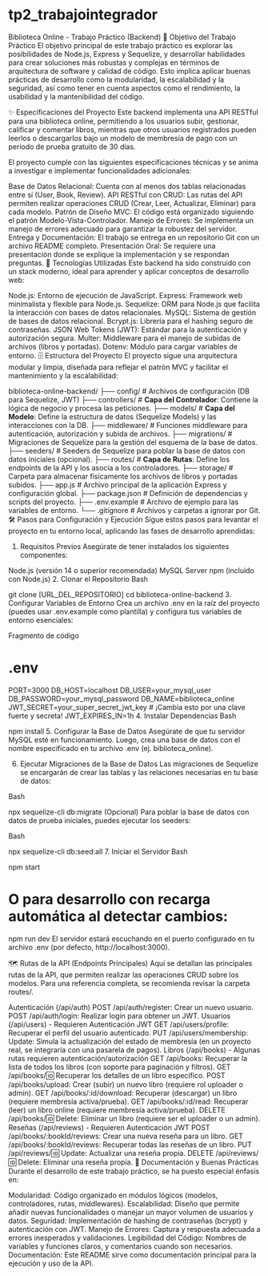 # tp2_trabajointegrador
Biblioteca Online - Trabajo Práctico (Backend)
🎯 Objetivo del Trabajo Práctico
El objetivo principal de este trabajo práctico es explorar las posibilidades de Node.js, Express y Sequelize, y desarrollar habilidades para crear soluciones más robustas y complejas en términos de arquitectura de software y calidad de código. Esto implica aplicar buenas prácticas de desarrollo como la modularidad, la escalabilidad y la seguridad, así como tener en cuenta aspectos como el rendimiento, la usabilidad y la mantenibilidad del código.

✨ Especificaciones del Proyecto
Este backend implementa una API RESTful para una biblioteca online, permitiendo a los usuarios subir, gestionar, calificar y comentar libros, mientras que otros usuarios registrados pueden leerlos o descargarlos bajo un modelo de membresía de pago con un período de prueba gratuito de 30 días.

El proyecto cumple con las siguientes especificaciones técnicas y se anima a investigar e implementar funcionalidades adicionales:

Base de Datos Relacional: Cuenta con al menos dos tablas relacionadas entre sí (User, Book, Review).
API RESTful con CRUD: Las rutas del API permiten realizar operaciones CRUD (Crear, Leer, Actualizar, Eliminar) para cada modelo.
Patrón de Diseño MVC: El código está organizado siguiendo el patrón Modelo-Vista-Controlador.
Manejo de Errores: Se implementa un manejo de errores adecuado para garantizar la robustez del servidor.
Entrega y Documentación: El trabajo se entrega en un repositorio Git con un archivo README completo.
Presentación Oral: Se requiere una presentación donde se explique la implementación y se respondan preguntas.
🚀 Tecnologías Utilizadas
Este backend ha sido construido con un stack moderno, ideal para aprender y aplicar conceptos de desarrollo web:

Node.js: Entorno de ejecución de JavaScript.
Express: Framework web minimalista y flexible para Node.js.
Sequelize: ORM para Node.js que facilita la interacción con bases de datos relacionales.
MySQL: Sistema de gestión de bases de datos relacional.
Bcrypt.js: Librería para el hashing seguro de contraseñas.
JSON Web Tokens (JWT): Estándar para la autenticación y autorización segura.
Multer: Middleware para el manejo de subidas de archivos (libros y portadas).
Dotenv: Módulo para cargar variables de entorno.
🗄️ Estructura del Proyecto
El proyecto sigue una arquitectura modular y limpia, diseñada para reflejar el patrón MVC y facilitar el mantenimiento y la escalabilidad:

biblioteca-online-backend/
├── config/             # Archivos de configuración (DB para Sequelize, JWT)
├── controllers/        # **Capa del Controlador**: Contiene la lógica de negocio y procesa las peticiones.
├── models/             # **Capa del Modelo**: Define la estructura de datos (Sequelize Models) y las interacciones con la DB.
├── middleware/         # Funciones middleware para autenticación, autorización y subida de archivos.
├── migrations/         # Migraciones de Sequelize para la gestión del esquema de la base de datos.
├── seeders/            # Seeders de Sequelize para poblar la base de datos con datos iniciales (opcional).
├── routes/             # **Capa de Rutas**: Define los endpoints de la API y los asocia a los controladores.
├── storage/            # Carpeta para almacenar físicamente los archivos de libros y portadas subidos.
├── app.js              # Archivo principal de la aplicación Express y configuración global.
├── package.json        # Definición de dependencias y scripts del proyecto.
├── .env.example        # Archivo de ejemplo para las variables de entorno.
└── .gitignore          # Archivos y carpetas a ignorar por Git.
🛠️ Pasos para Configuración y Ejecución
Sigue estos pasos para levantar el proyecto en tu entorno local, aplicando las fases de desarrollo aprendidas:

1. Requisitos Previos
Asegúrate de tener instalados los siguientes componentes:

Node.js (versión 14 o superior recomendada)
MySQL Server
npm (incluido con Node.js)
2. Clonar el Repositorio
Bash

git clone [URL_DEL_REPOSITORIO]
cd biblioteca-online-backend
3. Configurar Variables de Entorno
Crea un archivo .env en la raíz del proyecto (puedes usar .env.example como plantilla) y configura tus variables de entorno esenciales:

Fragmento de código

# .env
PORT=3000
DB_HOST=localhost
DB_USER=your_mysql_user
DB_PASSWORD=your_mysql_password
DB_NAME=biblioteca_online
JWT_SECRET=your_super_secret_jwt_key # ¡Cambia esto por una clave fuerte y secreta!
JWT_EXPIRES_IN=1h
4. Instalar Dependencias
Bash

npm install
5. Configurar la Base de Datos
Asegúrate de que tu servidor MySQL esté en funcionamiento. Luego, crea una base de datos con el nombre especificado en tu archivo .env (ej. biblioteca_online).

6. Ejecutar Migraciones de la Base de Datos
Las migraciones de Sequelize se encargarán de crear las tablas y las relaciones necesarias en tu base de datos:

Bash

npx sequelize-cli db:migrate
(Opcional) Para poblar la base de datos con datos de prueba iniciales, puedes ejecutar los seeders:

Bash

npx sequelize-cli db:seed:all
7. Iniciar el Servidor
Bash

npm start
# O para desarrollo con recarga automática al detectar cambios:
npm run dev
El servidor estará escuchando en el puerto configurado en tu archivo .env (por defecto, http://localhost:3000).

🗺️ Rutas de la API (Endpoints Principales)
Aquí se detallan las principales rutas de la API, que permiten realizar las operaciones CRUD sobre los modelos. Para una referencia completa, se recomienda revisar la carpeta routes/.

Autenticación (/api/auth)
POST /api/auth/register: Crear un nuevo usuario.
POST /api/auth/login: Realizar login para obtener un JWT.
Usuarios (/api/users) - Requieren Autenticación JWT
GET /api/users/profile: Recuperar el perfil del usuario autenticado.
PUT /api/users/membership: Update: Simula la actualización del estado de membresía (en un proyecto real, se integraría con una pasarela de pagos).
Libros (/api/books) - Algunas rutas requieren autenticación/autorización
GET /api/books: Recuperar la lista de todos los libros (con soporte para paginación y filtros).
GET /api/books/:id: Recuperar los detalles de un libro específico.
POST /api/books/upload: Crear (subir) un nuevo libro (requiere rol uploader o admin).
GET /api/books/:id/download: Recuperar (descargar) un libro (requiere membresía activa/prueba).
GET /api/books/:id/read: Recuperar (leer) un libro online (requiere membresía activa/prueba).
DELETE /api/books/:id: Delete: Eliminar un libro (requiere ser el uploader o un admin).
Reseñas (/api/reviews) - Requieren Autenticación JWT
POST /api/books/:bookId/reviews: Crear una nueva reseña para un libro.
GET /api/books/:bookId/reviews: Recuperar todas las reseñas de un libro.
PUT /api/reviews/:id: Update: Actualizar una reseña propia.
DELETE /api/reviews/:id: Delete: Eliminar una reseña propia.
📝 Documentación y Buenas Prácticas
Durante el desarrollo de este trabajo práctico, se ha puesto especial énfasis en:

Modularidad: Código organizado en módulos lógicos (modelos, controladores, rutas, middlewares).
Escalabilidad: Diseño que permite añadir nuevas funcionalidades o manejar un mayor volumen de usuarios y datos.
Seguridad: Implementación de hashing de contraseñas (bcrypt) y autenticación con JWT.
Manejo de Errores: Captura y respuesta adecuada a errores inesperados y validaciones.
Legibilidad del Código: Nombres de variables y funciones claros, y comentarios cuando son necesarios.
Documentación: Este README sirve como documentación principal para la ejecución y uso de la API.